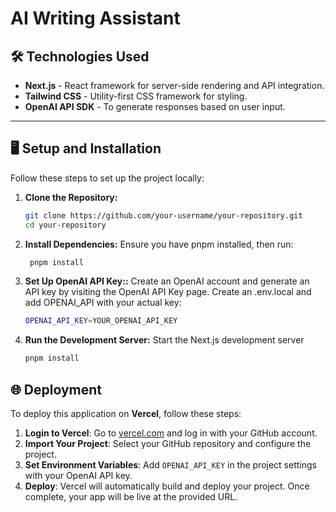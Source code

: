 # AI Writing Assistant


## 🛠️ Technologies Used

- **Next.js** - React framework for server-side rendering and API integration.
- **Tailwind CSS** - Utility-first CSS framework for styling.
- **OpenAI API SDK** - To generate responses based on user input.

---

## 🖥️ Setup and Installation
Follow these steps to set up the project locally:

1. **Clone the Repository:**
   ```bash
   git clone https://github.com/your-username/your-repository.git
   cd your-repository
   ```
2. **Install Dependencies:** Ensure you have pnpm installed, then run:
   ```bash
    pnpm install
   ```
3. **Set Up OpenAI API Key::**
   Create an OpenAI account and generate an API key by visiting the OpenAI API Key page.
   Create an .env.local and add OPENAI_API with your actual key:
   ```bash
   OPENAI_API_KEY=YOUR_OPENAI_API_KEY
   ```
4. **Run the Development Server:** Start the Next.js development server
   ```bash
   pnpm install
   ```

## 🌐 Deployment

To deploy this application on **Vercel**, follow these steps:

1. **Login to Vercel**: Go to [vercel.com](https://vercel.com/) and log in with your GitHub account.
2. **Import Your Project**: Select your GitHub repository and configure the project.
3. **Set Environment Variables**: Add `OPENAI_API_KEY` in the project settings with your OpenAI API key.
4. **Deploy**: Vercel will automatically build and deploy your project. Once complete, your app will be live at the provided URL.

